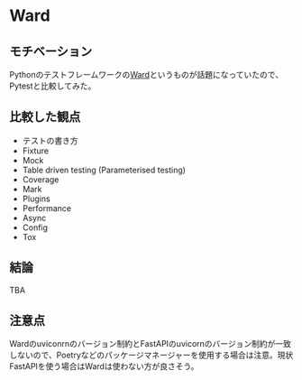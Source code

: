 # Ward

## モチベーション

Pythonのテストフレームワークの[Ward](https://ward.readthedocs.io/en/latest/)というものが話題になっていたので、Pytestと比較してみた。

## 比較した観点

- テストの書き方
- Fixture
- Mock
- Table driven testing (Parameterised testing)
- Coverage
- Mark
- Plugins
- Performance
- Async
- Config
- Tox

## 結論

TBA

## 注意点

Wardのuviconrnのバージョン制約とFastAPIのuvicornのバージョン制約が一致しないので、Poetryなどのパッケージマネージャーを使用する場合は注意。現状FastAPIを使う場合はWardは使わない方が良さそう。
